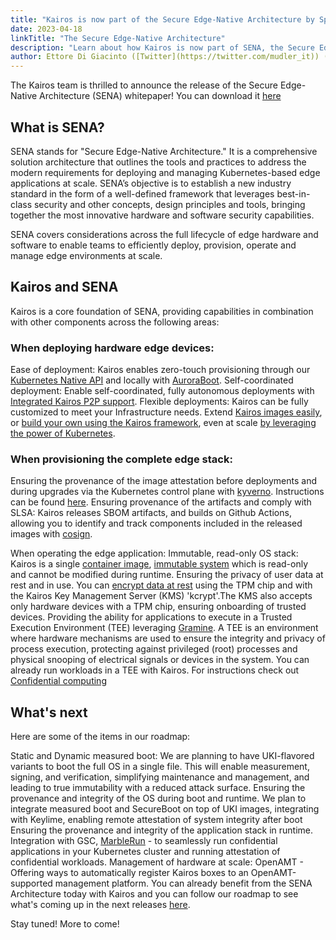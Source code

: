 ```yaml
---
title: "Kairos is now part of the Secure Edge-Native Architecture by Spectro Cloud and Intel"
date: 2023-04-18
linkTitle: "The Secure Edge-Native Architecture"
description: "Learn about how Kairos is now part of SENA, the Secure Edge-Native Architecture announced by Spectro Cloud and developed in collaboration with Intel, enabling organizations to securely deploy, provision, operate and manage at scale edge locations. Discover the benefits of SENA and what's coming up in the future roadmap of Kairos' secure edge computing solutions."
author: Ettore Di Giacinto ([Twitter](https://twitter.com/mudler_it)) ([GitHub](https://github.com/mudler))
---
```


The Kairos team is thrilled to announce the release of the Secure Edge-Native Architecture (SENA) whitepaper! You can download it [here](https://github.com/kairos-io/kairos/files/11250843/Secure-Edge-Native-Architecture-white-paper-20240417.3.pdf)

## What is SENA?

SENA stands for "Secure Edge-Native Architecture." It is a comprehensive solution architecture that outlines the tools and practices to address the modern requirements for deploying and managing Kubernetes-based edge applications at scale. SENA’s objective is to establish a new industry standard in the form of a well-defined framework that leverages best-in-class security and other concepts, design principles and tools, bringing together the most innovative hardware and software security capabilities.

SENA covers considerations across the full lifecycle of edge hardware and software to enable teams to efficiently deploy, provision, operate and manage edge environments at scale. 

## Kairos and SENA

Kairos is a core foundation of SENA, providing capabilities in combination with other components across the following areas:

### When deploying hardware edge devices:

Ease of deployment: Kairos enables zero-touch provisioning through our [Kubernetes Native API](https://kairos.io/docs/installation/automated/) and locally with [AuroraBoot](https://kairos.io/docs/reference/auroraboot/).
Self-coordinated deployment: Enable self-coordinated, fully autonomous deployments with [Integrated Kairos P2P support](https://kairos.io/docs/installation/p2p/).
Flexible deployments: Kairos can be fully customized to meet your Infrastructure needs. Extend [Kairos images easily](https://kairos.io/docs/advanced/customizing/), or [build your own using the Kairos framework](https://kairos.io/docs/reference/build-from-scratch/), even at scale [by leveraging the power of Kubernetes](https://kairos.io/docs/advanced/build/).

### When provisioning the complete edge stack:

Ensuring the provenance of the image attestation before deployments and during upgrades via the Kubernetes control plane with [kyverno](https://kyverno.io/docs/writing-policies/verify-images/). Instructions can be found [here](https://kairos.io/docs/upgrade/kubernetes/#verify-images-attestation-during-upgrades).
Ensuring provenance of the artifacts and comply with SLSA: Kairos releases SBOM artifacts, and builds on Github Actions, allowing you to identify and track components included in the released images with [cosign](https://github.com/sigstore/cosign).


When operating the edge application:
Immutable, read-only OS stack: Kairos is a single [container image](https://kairos.io/docs/architecture/container/), [immutable system](https://kairos.io/docs/architecture/immutable/)  which is read-only and cannot be modified during runtime.
Ensuring the privacy of user data at rest and in use. You can [encrypt data at rest](https://kairos.io/docs/advanced/partition_encryption/#offline-mode) using the TPM chip and with the Kairos Key Management Server (KMS) 'kcrypt'.The KMS also accepts only hardware devices with a TPM chip, ensuring onboarding of trusted devices.
Providing the ability for applications to execute in a Trusted Execution Environment (TEE) leveraging [Gramine](https://github.com/gramineproject/gramine). A TEE is an environment where hardware mechanisms are used to ensure the integrity and privacy of process execution, protecting against privileged (root) processes and physical snooping of electrical signals or devices in the system. You can already run workloads in a TEE with Kairos. For instructions check out [Confidential computing](https://kairos.io/docs/advanced/coco/) 

## What's next

Here are some of the items in our roadmap:

Static and Dynamic measured boot: We are planning to have UKI-flavored variants to boot the full OS in a single file. This will enable measurement, signing, and verification, simplifying maintenance and management, and leading to true immutability with a reduced attack surface.
Ensuring the provenance and integrity of the OS during boot and runtime. We plan to integrate measured boot and SecureBoot on top of UKI images, integrating with Keylime, enabling remote attestation of system integrity after boot
Ensuring the provenance and integrity of the application stack in runtime. Integration with GSC, [MarbleRun](https://github.com/edgelesssys/marblerun) - to seamlessly run confidential applications in your Kubernetes cluster and running attestation of confidential workloads.
Management of hardware at scale: OpenAMT - Offering ways to automatically register Kairos boxes to an OpenAMT-supported management platform.
You can already benefit from the SENA Architecture today with Kairos and you can follow our roadmap to see what's coming up in the next releases [here](https://github.com/orgs/kairos-io/projects/2).

Stay tuned! More to come! 
